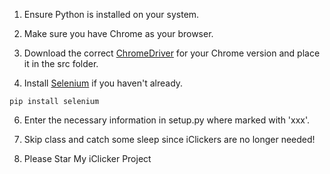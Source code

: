 1. Ensure Python is installed on your system.

2. Make sure you have Chrome as your browser.

3. Download the correct [ChromeDriver](https://developer.chrome.com/docs/chromedriver/downloads) for your Chrome version and place it in the src folder.

4. Install [Selenium](https://www.selenium.dev/documentation/webdriver/getting_started/install_library/) if you haven't already.
 ```console
pip install selenium
```

6. Enter the necessary information in setup.py where marked with 'xxx'.

7. Skip class and catch some sleep since iClickers are no longer needed!

8. Please Star My iClicker Project

